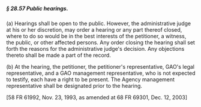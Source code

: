 ##### § 28.57 Public hearings. #####

(a) Hearings shall be open to the public. However, the administrative judge at his or her discretion, may order a hearing or any part thereof closed, where to do so would be in the best interests of the petitioner, a witness, the public, or other affected persons. Any order closing the hearing shall set forth the reasons for the administrative judge's decision. Any objections thereto shall be made a part of the record.

(b) At the hearing, the petitioner, the petitioner's representative, GAO's legal representative, and a GAO management representative, who is not expected to testify, each have a right to be present. The Agency management representative shall be designated prior to the hearing.

[58 FR 61992, Nov. 23, 1993, as amended at 68 FR 69301, Dec. 12, 2003]
